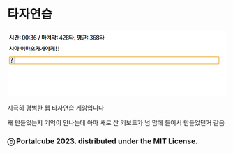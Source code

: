 # 타자연습

![screenshot.png](screenshot.png)

지극히 평범한 웹 타자연습 게임입니다

왜 만들었는지 기억이 안나는데 아마 새로 산 키보드가 넘 맘에 들어서 만들었던거 같음

### ⓒ Portalcube 2023. distributed under the MIT License.
